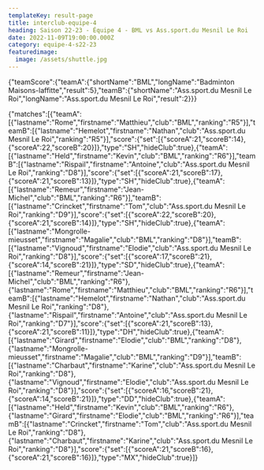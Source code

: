 ```yaml
---
templateKey: result-page
title: interclub-equipe-4
heading: Saison 22-23 - Équipe 4 - BML vs Ass.sport.du Mesnil Le Roi
date: 2022-11-09T19:00:00.000Z
category: equipe-4-s22-23
featuredimage:
  image: /assets/shuttle.jpg
---
```


<teamscoreboard>{"teamScore":{"teamA":{"shortName":"BML","longName":"Badminton Maisons-laffitte","result":5},"teamB":{"shortName":"Ass.sport.du Mesnil Le Roi","longName":"Ass.sport.du Mesnil Le Roi","result":2}}}</teamscoreboard>

<scoreboard>{"matches":[{"teamA":[{"lastname":"Rome","firstname":"Matthieu","club":"BML","ranking":"R5"}],"teamB":[{"lastname":"Hemelot","firstname":"Nathan","club":"Ass.sport.du Mesnil Le Roi","ranking":"R5"}],"score":{"set":[{"scoreA":21,"scoreB":14},{"scoreA":22,"scoreB":20}]},"type":"SH","hideClub":true},{"teamA":[{"lastname":"Held","firstname":"Kevin","club":"BML","ranking":"R6"}],"teamB":[{"lastname":"Rispail","firstname":"Antoine","club":"Ass.sport.du Mesnil Le Roi","ranking":"D8"}],"score":{"set":[{"scoreA":21,"scoreB":17},{"scoreA":21,"scoreB":13}]},"type":"SH","hideClub":true},{"teamA":[{"lastname":"Remeur","firstname":"Jean-Michel","club":"BML","ranking":"R6"}],"teamB":[{"lastname":"Crincket","firstname":"Tom","club":"Ass.sport.du Mesnil Le Roi","ranking":"D9"}],"score":{"set":[{"scoreA":22,"scoreB":20},{"scoreA":21,"scoreB":14}]},"type":"SH","hideClub":true},{"teamA":[{"lastname":"Mongrolle-mieusset","firstname":"Magalie","club":"BML","ranking":"D8"}],"teamB":[{"lastname":"Vignoud","firstname":"Elodie","club":"Ass.sport.du Mesnil Le Roi","ranking":"D8"}],"score":{"set":[{"scoreA":17,"scoreB":21},{"scoreA":14,"scoreB":21}]},"type":"SD","hideClub":true},{"teamA":[{"lastname":"Remeur","firstname":"Jean-Michel","club":"BML","ranking":"R6"},{"lastname":"Rome","firstname":"Matthieu","club":"BML","ranking":"R6"}],"teamB":[{"lastname":"Hemelot","firstname":"Nathan","club":"Ass.sport.du Mesnil Le Roi","ranking":"D8"},{"lastname":"Rispail","firstname":"Antoine","club":"Ass.sport.du Mesnil Le Roi","ranking":"D7"}],"score":{"set":[{"scoreA":21,"scoreB":13},{"scoreA":21,"scoreB":11}]},"type":"DH","hideClub":true},{"teamA":[{"lastname":"Girard","firstname":"Elodie","club":"BML","ranking":"D8"},{"lastname":"Mongrolle-mieusset","firstname":"Magalie","club":"BML","ranking":"D9"}],"teamB":[{"lastname":"Charbaut","firstname":"Karine","club":"Ass.sport.du Mesnil Le Roi","ranking":"D8"},{"lastname":"Vignoud","firstname":"Elodie","club":"Ass.sport.du Mesnil Le Roi","ranking":"D8"}],"score":{"set":[{"scoreA":16,"scoreB":21},{"scoreA":14,"scoreB":21}]},"type":"DD","hideClub":true},{"teamA":[{"lastname":"Held","firstname":"Kevin","club":"BML","ranking":"R6"},{"lastname":"Girard","firstname":"Elodie","club":"BML","ranking":"R6"}],"teamB":[{"lastname":"Crincket","firstname":"Tom","club":"Ass.sport.du Mesnil Le Roi","ranking":"D8"},{"lastname":"Charbaut","firstname":"Karine","club":"Ass.sport.du Mesnil Le Roi","ranking":"D8"}],"score":{"set":[{"scoreA":21,"scoreB":16},{"scoreA":21,"scoreB":16}]},"type":"MX","hideClub":true}]}</scoreboard>